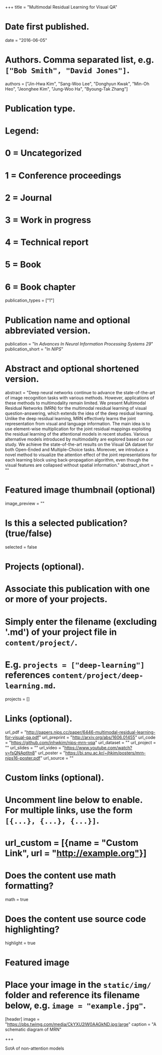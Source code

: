+++
title = "Multimodal Residual Learning for Visual QA"

# Date first published.
date = "2016-06-05"

# Authors. Comma separated list, e.g. `["Bob Smith", "David Jones"]`.
authors = ["Jin-Hwa Kim", "Sang-Woo Lee", "Donghyun Kwak", "Min-Oh Heo", "Jeonghee Kim", "Jung-Woo Ha", "Byoung-Tak Zhang"]

# Publication type.
# Legend:
# 0 = Uncategorized
# 1 = Conference proceedings
# 2 = Journal
# 3 = Work in progress
# 4 = Technical report
# 5 = Book
# 6 = Book chapter
publication_types = ["1"]

# Publication name and optional abbreviated version.
publication = "In *Advances In Neural Information Processing Systems 29*"
publication_short = "In *NIPS*"

# Abstract and optional shortened version.
abstract = "Deep neural networks continue to advance the state-of-the-art of image recognition tasks with various methods. However, applications of these methods to multimodality remain limited. We present Multimodal Residual Networks (MRN) for the multimodal residual learning of visual question-answering, which extends the idea of the deep residual learning. Unlike the deep residual learning, MRN effectively learns the joint representation from visual and language information. The main idea is to use element-wise multiplication for the joint residual mappings exploiting the residual learning of the attentional models in recent studies. Various alternative models introduced by multimodality are explored based on our study. We achieve the state-of-the-art results on the Visual QA dataset for both Open-Ended and Multiple-Choice tasks. Moreover, we introduce a novel method to visualize the attention effect of the joint representations for each learning block using back-propagation algorithm, even though the visual features are collapsed without spatial information."
abstract_short = ""

# Featured image thumbnail (optional)
image_preview = ""

# Is this a selected publication? (true/false)
selected = false

# Projects (optional).
#   Associate this publication with one or more of your projects.
#   Simply enter the filename (excluding '.md') of your project file in `content/project/`.
#   E.g. `projects = ["deep-learning"]` references `content/project/deep-learning.md`.
projects = []

# Links (optional).
url_pdf = "http://papers.nips.cc/paper/6446-multimodal-residual-learning-for-visual-qa.pdf"
url_preprint = "http://arxiv.org/abs/1606.01455"
url_code = "https://github.com/jnhwkim/nips-mrn-vqa"
url_dataset = ""
url_project = ""
url_slides = ""
url_video = "https://www.youtube.com/watch?v=fsQNAptltn8"
url_poster = "https://bi.snu.ac.kr/~jhkim/posters/mrn-nips16-poster.pdf"
url_source = ""

# Custom links (optional).
#   Uncomment line below to enable. For multiple links, use the form `[{...}, {...}, {...}]`.
# url_custom = [{name = "Custom Link", url = "http://example.org"}]

# Does the content use math formatting?
math = true

# Does the content use source code highlighting?
highlight = true

# Featured image
# Place your image in the `static/img/` folder and reference its filename below, e.g. `image = "example.jpg"`.
[header]
image = "https://pbs.twimg.com/media/CkYXU2lW0AAGkND.jpg:large"
caption = "A schematic diagram of MRN"

+++

SotA of non-attention models
